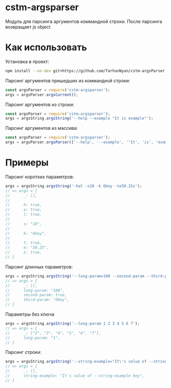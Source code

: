 # cstm-argsparser

Модуль для парсинга аргументов коммандной строки. После парсинга возвращает js object

# Как использовать

Установка в проект:

```bash
npm install --no-dev git+https://github.com/TarhunNyan/cstm-argsParser.git
```

Парсинг аргументов пришедших из коммандной строки:

```javascript
const argsParser = require('cstm-argsparser');
args = argsParser.argsCurrent();
```

Парсинг аргументов из строки:

```javascript
const argsParser = require('cstm-argsparser');
args = argsString.argsString('--help --example "It is example"');
```

Парсинг аргументов из массива:

```javascript
const argsParser = require('cstm-argsparser');
args = argsParser.argsParser(['--help', '--example', '"It', 'is', 'example"']);
```

# Примеры

Парсинг коротких параметров:

```js
args = argsString.argsString('-hal -s10 -k Okey -te50.25z');
// => args = {
//      _: [],
//
//      h: true,
//      a: true,
//      l: true,
//
//      s: "10",
//
//      k: "Okey",
//
//      t: true,
//      e: "50.25",
//      z: true,
// }
```

Парсинг длинных параметров:

```js
args = argsString.argsString('--long-param=100 --second-param --third-param Okey');
// => args = {
//      _: [],
//      long-param: "100",
//      second-param: true,
//      third-param: "Okey",
// }
```

Параметры без ключа

```js
args = argsString.argsString('--long-param 1 2 3 4 5 6 7');
// => args = {
//      _: ["2", "3", "4", "5", "6", "7"],
//      long-param: "1",
// }
```

Парсинг строки:

```js
args = argsString.argsString('--string-example="It\'s value of --string-example key"');
// => args = {
//      _: [],
//      string-example: "It's value of --string-example key",
// }
```
